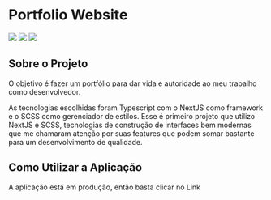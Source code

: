 # Portfolio Website
<span>
    <img src="https://img.shields.io/badge/typescript-blue?style=for-the-badge&logo=typescript&logoColor=white"/>
    <img src=https://img.shields.io/badge/Next-black?style=for-the-badge&logo=next.js&logoColor=white/>
    <img src="https://img.shields.io/badge/scss-pink?style=for-the-badge&logo=scss&logoColor="/>
</span>


## Sobre o Projeto
O objetivo é fazer um portfólio para dar vida e autoridade ao meu trabalho como desenvolvedor.<br>

As tecnologias escolhidas foram Typescript com o NextJS como framework e o SCSS como gerenciador de estilos. Esse é primeiro projeto que utilizo NextJS e SCSS, tecnologias de construção de interfaces bem modernas que me chamaram atenção por suas features que podem somar bastante para um desenvolvimento de qualidade.

## Como Utilizar a Aplicação
A aplicação está em produção, então basta clicar no <a href="https://portfolio-joao-martins.vercel.app/" style="text-decoration:none;" target="_blank">Link</a>
